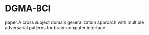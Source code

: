 # DGMA-BCI
paper:A cross subject domain generalization approach with multiple adversarial patterns for brain-computer interface
